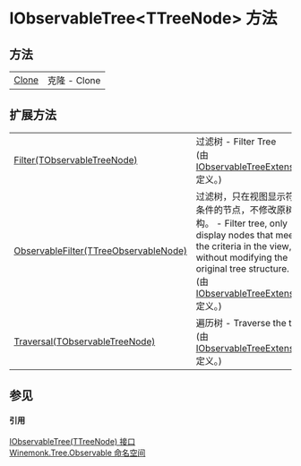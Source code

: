 # IObservableTree&lt;TTreeNode&gt; 方法




## 方法
<table>
<tr>
<td><a href="M_Winemonk_Tree_Observable_IObservableTree_1_Clone">Clone</a></td>
<td>克隆 - Clone</td></tr>
</table>

## 扩展方法
<table>
<tr>
<td><a href="M_Winemonk_Tree_Observable_IObservableTreeExtension_Filter__1">Filter(TObservableTreeNode)</a></td>
<td>过滤树 - Filter Tree<br />(由 <a href="T_Winemonk_Tree_Observable_IObservableTreeExtension">IObservableTreeExtension</a> 定义。)</td></tr>
<tr>
<td><a href="M_Winemonk_Tree_Observable_WPF_IObservableTreeExtension_ObservableFilter__1">ObservableFilter(TTreeObservableNode)</a></td>
<td>过滤树，只在视图显示符合条件的节点，不修改原树结构。 - Filter tree, only display nodes that meet the criteria in the view, without modifying the original tree structure.<br />(由 <a href="T_Winemonk_Tree_Observable_WPF_IObservableTreeExtension">IObservableTreeExtension</a> 定义。)</td></tr>
<tr>
<td><a href="M_Winemonk_Tree_Observable_IObservableTreeExtension_Traversal__1">Traversal(TObservableTreeNode)</a></td>
<td>遍历树 - Traverse the tree<br />(由 <a href="T_Winemonk_Tree_Observable_IObservableTreeExtension">IObservableTreeExtension</a> 定义。)</td></tr>
</table>

## 参见


#### 引用
<a href="T_Winemonk_Tree_Observable_IObservableTree_1">IObservableTree(TTreeNode) 接口</a>  
<a href="N_Winemonk_Tree_Observable">Winemonk.Tree.Observable 命名空间</a>  
